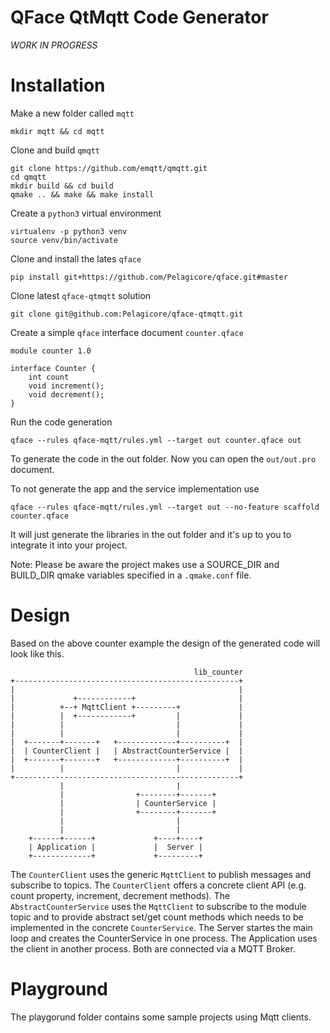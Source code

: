 # QFace QtMqtt Code Generator

*WORK IN PROGRESS*

# Installation

Make a new folder called `mqtt`

    mkdir mqtt && cd mqtt

Clone and build `qmqtt`

    git clone https://github.com/emqtt/qmqtt.git
    cd qmqtt
    mkdir build && cd build
    qmake .. && make && make install

Create a `python3` virtual environment

    virtualenv -p python3 venv
    source venv/bin/activate

Clone and install the lates `qface`    

    pip install git+https://github.com/Pelagicore/qface.git#master


Clone latest `qface-qtmqtt` solution

    git clone git@github.com:Pelagicore/qface-qtmqtt.git

Create a simple `qface` interface document `counter.qface`

    module counter 1.0
    
    interface Counter {
        int count
        void increment();
        void decrement();
    }

Run the code generation

    qface --rules qface-mqtt/rules.yml --target out counter.qface out

To generate the code in the out folder. Now you can open the `out/out.pro` document.

To not generate the app and the service implementation use 

    qface --rules qface-mqtt/rules.yml --target out --no-feature scaffold counter.qface

It will just generate the libraries in the out folder and it's up to you to integrate it into your project.

Note: Please be aware the project makes use a SOURCE_DIR and BUILD_DIR qmake variables specified in a `.qmake.conf` file.


# Design

Based on the above counter example the design of the generated code will look like this.

                                             lib_counter
    +--------------------------------------------------+
    |                                                  |
    |             +------------+                       |
    |          +--+ MqttClient +---------+             |
    |          |  +------------+         |             |
    |          |                         |             |
    |          |                         |             |
    |  +-------+-------+   +-------------+----------+  |
    |  | CounterClient |   | AbstractCounterService |  |
    |  +-------+-------+   +-------------+----------+  |
    |          |                         |             |
    +--------------------------------------------------+
               |                         |
               |                +--------+-------+
               |                | CounterService |
               |                +--------+-------+
               |                         |
               |                         |
        +------+------+             +----+----+
        | Application |             |  Server |
        +-------------+             +---------+




The `CounterClient` uses the generic `MqttClient` to publish messages and subscribe to topics. The `CounterClient` offers a concrete client API (e.g. count property, increment, decrement methods).
The `AbstractCounterService` uses the `MqttClient` to subscribe to the module topic and to provide abstract set/get count methods which needs to be implemented in the concrete `CounterService`. The Server startes the main loop and creates the CounterService in one process. The Application uses the client in another process. Both are connected via a MQTT Broker.


# Playground

The playgorund folder contains some sample projects using Mqtt clients.


